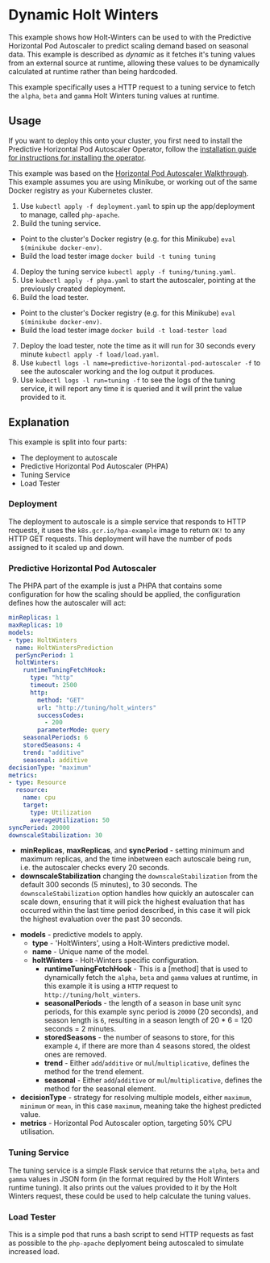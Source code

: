 # Dynamic Holt Winters

This example shows how Holt-Winters can be used to with the Predictive Horizontal Pod Autoscaler to predict scaling
demand based on seasonal data. This example is described as *dynamic* as it fetches it's tuning values from an external
source at runtime, allowing these values to be dynamically calculated at runtime rather than being hardcoded.

This example specifically uses a HTTP request to a tuning service to fetch the `alpha`, `beta` and `gamma` Holt Winters
tuning values at runtime.

## Usage

If you want to deploy this onto your cluster, you first need to install the Predictive Horizontal Pod Autoscaler
Operator, follow the [installation guide for instructions for installing the
operator](https://predictive-horizontal-pod-autoscaler.readthedocs.io/en/latest/user-guide/installation).

This example was based on the [Horizontal Pod Autoscaler
Walkthrough](https://kubernetes.io/docs/tasks/run-application/horizontal-pod-autoscale-walkthrough/). This example
assumes you are using Minikube, or working out of the same Docker registry as your Kubernetes cluster.

1. Use `kubectl apply -f deployment.yaml` to spin up the app/deployment to manage, called `php-apache`.
2. Build the tuning service.
  - Point to the cluster's Docker registry (e.g. for this Minikube) `eval $(minikube docker-env)`.
  - Build the load tester image `docker build -t tuning tuning`
4. Deploy the tuning service `kubectl apply -f tuning/tuning.yaml`.
5. Use `kubectl apply -f phpa.yaml` to start the autoscaler, pointing at the previously created deployment.
6. Build the load tester.
  - Point to the cluster's Docker registry (e.g. for this Minikube) `eval $(minikube docker-env)`.
  - Build the load tester image `docker build -t load-tester load`
7. Deploy the load tester, note the time as it will run for 30 seconds every minute `kubectl apply -f load/load.yaml`.
8. Use `kubectl logs -l name=predictive-horizontal-pod-autoscaler -f` to see the autoscaler working and the log output
it produces.
9. Use `kubectl logs -l run=tuning -f` to see the logs of the tuning service, it will report any time it is queried and
it will print the value provided to it.

## Explanation

This example is split into four parts:

- The deployment to autoscale
- Predictive Horizontal Pod Autoscaler (PHPA)
- Tuning Service
- Load Tester

### Deployment

The deployment to autoscale is a simple service that responds to HTTP requests, it uses the `k8s.gcr.io/hpa-example`
image to return `OK!` to any HTTP GET requests. This deployment will have the number of pods assigned to it scaled up
and down.

### Predictive Horizontal Pod Autoscaler

The PHPA part of the example is just a PHPA that contains some configuration for how the scaling should be applied,
the configuration defines how the autoscaler will act:

```yaml
minReplicas: 1
maxReplicas: 10
models:
- type: HoltWinters
  name: HoltWintersPrediction
  perSyncPeriod: 1
  holtWinters:
    runtimeTuningFetchHook:
      type: "http"
      timeout: 2500
      http:
        method: "GET"
        url: "http://tuning/holt_winters"
        successCodes:
          - 200
        parameterMode: query
    seasonalPeriods: 6
    storedSeasons: 4
    trend: "additive"
    seasonal: additive
decisionType: "maximum"
metrics:
- type: Resource
  resource:
    name: cpu
    target:
      type: Utilization
      averageUtilization: 50
syncPeriod: 20000
downscaleStabilization: 30
```

- **minReplicas**, **maxReplicas**, and **syncPeriod** - setting minimum and maximum replicas, and the time
inbetween each autoscale being run, i.e. the autoscaler checks every 20 seconds.
- **downscaleStabilization** changing the `downscaleStabilization` from the default 300 seconds (5 minutes), to 30
seconds. The `downscaleStabilization` option handles how quickly an autoscaler can scale down, ensuring that it will
pick the highest evaluation that has occurred within the last time period described, in this case it will pick the
highest evaluation over the past 30 seconds.
* **models** - predictive models to apply.
  - **type** - 'HoltWinters', using a Holt-Winters predictive model.
  - **name** - Unique name of the model.
  - **holtWinters** - Holt-Winters specific configuration.
    * **runtimeTuningFetchHook** - This is a [method] that is used to dynamically fetch the `alpha`, `beta` and
    `gamma` values at runtime, in this example it is using a `HTTP` request to `http://tuning/holt_winters`.
    * **seasonalPeriods** - the length of a season in base unit sync periods, for this example sync period is `20000`
    (20 seconds), and season length is `6`, resulting in a season length of 20 * 6 = 120 seconds = 2 minutes.
    * **storedSeasons** - the number of seasons to store, for this example `4`, if there are more than 4 seasons
    stored, the oldest ones are removed.
    * **trend** - Either `add`/`additive` or `mul`/`multiplicative`, defines the method for the trend element.
    * **seasonal** - Either `add`/`additive` or `mul`/`multiplicative`, defines the method for the seasonal element.
* **decisionType** - strategy for resolving multiple models, either `maximum`, `minimum` or `mean`, in this case
`maximum`, meaning take the highest predicted value.
* **metrics** - Horizontal Pod Autoscaler option, targeting 50% CPU utilisation.

### Tuning Service

The tuning service is a simple Flask service that returns the `alpha`, `beta` and `gamma` values in JSON form (in the
format required by the Holt Winters runtime tuning). It also prints out the values provided to it by the Holt Winters
request, these could be used to help calculate the tuning values.

### Load Tester

This is a simple pod that runs a bash script to send HTTP requests as fast as possible to the `php-apache` deplyoment
being autoscaled to simulate increased load.
